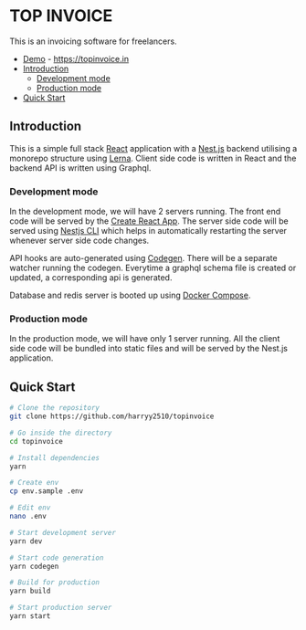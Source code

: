 # TOP INVOICE

This is an invoicing software for freelancers.

- [Demo](https://topinvoice.in) - https://topinvoice.in
- [Introduction](#introduction)
  - [Development mode](#development-mode)
  - [Production mode](#production-mode)
- [Quick Start](#quick-start)

## Introduction

This is a simple full stack [React](https://reactjs.org/) application with a [Nest.js](https://nestjs.com) backend utilising a monorepo structure using [Lerna](https://lerna.com). Client side code is written in React and the backend API is written using Graphql.

### Development mode

In the development mode, we will have 2 servers running. The front end code will be served by the [Create React App](https://github.com/facebook/create-react-app). The server side code will be served using [Nestjs CLI](https://docs.nestjs.com/cli/overview) which helps in automatically restarting the server whenever server side code changes.

API hooks are auto-generated using [Codegen](https://www.graphql-code-generator.com). There will be a separate watcher running the codegen. Everytime a graphql schema file is created or updated, a corresponding api is generated.

Database and redis server is booted up using [Docker Compose](https://docs.docker.com/compose).

### Production mode

In the production mode, we will have only 1 server running. All the client side code will be bundled into static files and will be served by the Nest.js application.

## Quick Start

```bash
# Clone the repository
git clone https://github.com/harryy2510/topinvoice

# Go inside the directory
cd topinvoice

# Install dependencies
yarn

# Create env
cp env.sample .env

# Edit env
nano .env

# Start development server
yarn dev

# Start code generation
yarn codegen

# Build for production
yarn build

# Start production server
yarn start
```

